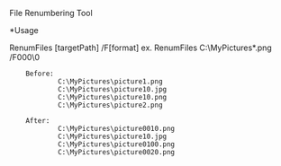 
File Renumbering  Tool

*Usage

RenumFiles [targetPath] /F[format]
ex.
        RenumFiles C:\MyPictures\*.png /F000\0

        Before:
                C:\MyPictures\picture1.png
                C:\MyPictures\picture10.jpg
                C:\MyPictures\picture10.png
                C:\MyPictures\picture2.png

        After:
                C:\MyPictures\picture0010.png
                C:\MyPictures\picture10.jpg
                C:\MyPictures\picture0100.png
                C:\MyPictures\picture0020.png
